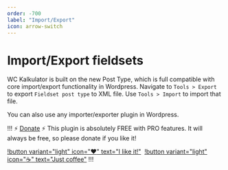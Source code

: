 ```yaml
---
order: -700
label: "Import/Export"
icon: arrow-switch
---
```

# Import/Export fieldsets

WC Kalkulator is built on the new Post Type, which is full compatible with core import/export functionality in Wordpress.
Navigate to ``Tools > Export`` to export ``Fieldset post type`` to XML file. Use ``Tools > Import`` to import that file.

You can also use any importer/exporter plugin in Wordpress.

!!! :zap: [Donate](https://www.paypal.com/donate/?hosted_button_id=5DNZK72H5YCBY) :zap:
This plugin is absolutely FREE with PRO features. It will always be free, so please donate if you like it!

[!button variant="light" icon=":heart:" text="I like it!"](https://www.paypal.com/donate/?hosted_button_id=5DNZK72H5YCBY)&nbsp;
[!button variant="light" icon=":coffee:" text="Just coffee"](https://www.buymeacoffee.com/piatkowski)
!!!